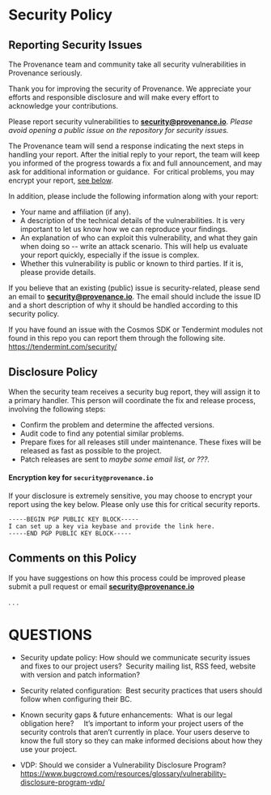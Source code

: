
# Security Policy

## Reporting Security Issues

The Provenance team and community take all security vulnerabilities in Provenance seriously. 

Thank you for improving the security of Provenance. We appreciate your efforts and responsible disclosure and will make every effort to acknowledge your contributions.

Please report security vulnerabilities to
**[security@provenance.io](mailto:security@provenance.io)**.  *Please avoid opening a public issue on the repository for security issues.*


The Provenance team will send a response indicating the next steps in handling your
report. After the initial reply to your report, the team will keep you informed
of the progress towards a fix and full announcement, and may ask for additional
information or guidance.  For critical problems, you may encrypt your report, [see below](https://github.com/nippip/terraform-google-nat-gateway/blob/master/SECURITY.md#encryption-key-for-securityprovenanceio).

In addition, please include the following information along with your report:

* Your name and affiliation (if any).
* A description of the technical details of the vulnerabilities. It is very important to let us know how we can reproduce your findings.
* An explanation of who can exploit this vulnerability, and what they gain when doing so -- write an attack scenario. This will help us evaluate your report quickly, especially if the issue is complex.
* Whether this vulnerability is public or known to third parties. If it is, please provide details.

If you believe that an existing (public) issue is security-related, please send
an email to **[security@provenance.io](mailto:security@provenance.io)**. The email should include the issue ID and
a short description of why it should be handled according to this security
policy.

If you have found an issue with the Cosmos SDK or Tendermint modules not found in this repo you can report them through the following site. https://tendermint.com/security/

## Disclosure Policy

When the security team receives a security bug report, they will assign it to a primary handler. This person will coordinate the fix and release process, involving the following steps:

* Confirm the problem and determine the affected versions.
* Audit code to find any potential similar problems.
* Prepare fixes for all releases still under maintenance. These fixes will be released as fast as possible to the project.
* Patch releases are sent to *maybe some email list, or ???.*


#### Encryption key for `security@provenance.io`

If your disclosure is extremely sensitive, you may choose to encrypt your
report using the key below. Please only use this for critical security
reports.

```
-----BEGIN PGP PUBLIC KEY BLOCK-----
I can set up a key via keybase and provide the link here.
-----END PGP PUBLIC KEY BLOCK-----
```

## Comments on this Policy

If you have suggestions on how this process could be improved please submit a pull request or email **[security@provenance.io](mailto:security@provenance.io)**

.
.
.

# QUESTIONS
* Security update policy: How should we communicate security issues and fixes to our project users?  Security mailing list, RSS feed, website with version and patch information?

* Security related configuration:  Best security practices that users should follow when configuring their BC.

* Known security gaps & future enhancements:  What is our legal obligation here?
    It’s important to inform your project users of the security controls that aren’t currently in place. Your users deserve to know the full story so they can make informed decisions about how they use your project.

* VDP: Should we consider a Vulnerability Disclosure Program?
https://www.bugcrowd.com/resources/glossary/vulnerability-disclosure-program-vdp/

